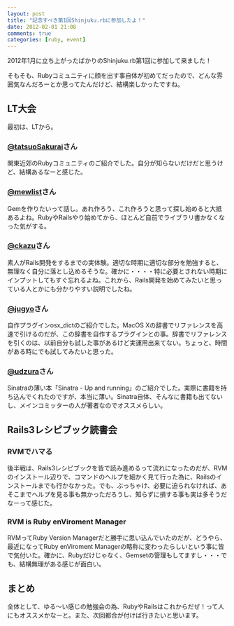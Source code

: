 ```yaml
---
layout: post
title: "記念すべき第1回Shinjuku.rbに参加したよ！"
date: 2012-02-01 21:08
comments: true
categories: [ruby, event]
---
```


2012年1月に立ち上がったばかりのShinjuku.rb第1回に参加して来ました！

そもそも、Rubyコミュニティに顔を出す事自体が初めてだったので、どんな雰囲気なんだろーとか思ってたんだけど、結構楽しかったですね。

<!-- more -->

## LT大会

最初は、LTから。

### [@tatsuoSakurai](http://twitter.com/tatsuoSakurai)さん

関東近郊のRubyコミュニティのご紹介でした。自分が知らないだけだと思うけど、結構あるなーと感じた。

### [@mewlist](http://twitter.com/mewlist)さん

Gemを作りたいって話し。あれ作ろう、これ作ろうと思って探し始めると大抵あるよね。RubyやRailsやり始めてから、ほとんど自前でライブラリ書かなくなった気がする。

### [@ckazu](http://twitter.com/ckazu)さん

素人がRails開発をするまでの実体験。適切な時期に適切な部分を勉強すると、無理なく自分に落とし込めるそうな。確かに・・・・特に必要とされない時期にインプットしてもすぐ忘れるよね。これから、Rails開発を始めてみたいと思っている人とかにも分かりやすい説明でしたね。

### [@jugyo](http://twitter.com/jugyo)さん

自作プラグインosx_dictのご紹介でした。MacOS Xの辞書でリファレンスを高速で引けるのだが、この辞書を自作するプラグインとの事。辞書でリファレンスを引くのは、以前自分も試した事があるけど実運用出来てない。ちょっと、時間がある時にでも試してみたいと思った。

### [@udzura](http://twitter.com/udzura)さん

Sinatraの薄い本「Sinatra - Up and running」のご紹介でした。実際に書籍を持ち込んでくれたのですが、本当に薄い。Sinatra自体、そんなに書籍も出てないし、メインコミッターの人が著者なのでオススメらしい。

## Rails3レシピブック読書会

### RVMでハマる

後半戦は、Rails3レシピブックを皆で読み進めるって流れになったのだが、RVMのインストール辺りで、コマンドのヘルプを細かく見て行った為に、Railsのインストールまでも行かなかった。でも、ぶっちゃけ、必要に迫られなければ、あそこまでヘルプを見る事も無かっただろうし、知らずに損する事も実は多そうだなーって感じた。

### RVM is Ruby enViroment Manager

RVMってRuby Version Managerだと勝手に思い込んでいたのだが、どうやら、最近になってRuby enViroment Managerの略称に変わったらしいという事に皆で気付いた。確かに、Rubyだけじゃなく、Gemsetの管理もしてますし・・・でも、結構無理がある感じが面白い。

## まとめ

全体として、ゆる～い感じの勉強会の為、RubyやRailsはこれからだぜ！って人にもオススメかなーと。また、次回都合が付けば行きたいと思います。